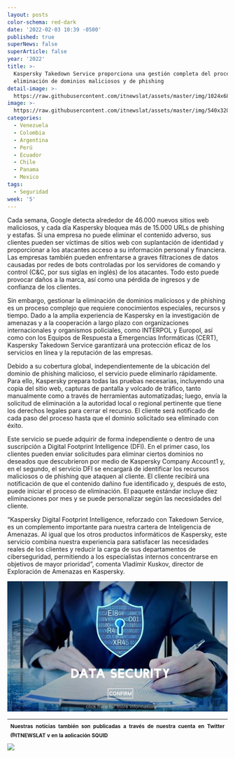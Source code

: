 ```yaml
---
layout: posts
color-schema: red-dark
date: '2022-02-03 10:39 -0500'
published: true
superNews: false
superArticle: false
year: '2022'
title: >-
  Kaspersky Takedown Service proporciona una gestión completa del proceso de
  eliminación de dominios maliciosos y de phishing
detail-image: >-
  https://raw.githubusercontent.com/itnewslat/assets/master/img/1024x680/Data-security-g.jpg
image: >-
  https://raw.githubusercontent.com/itnewslat/assets/master/img/540x320/Data-security-p.jpg
categories:
  - Venezuela
  - Colombia
  - Argentina
  - Perú
  - Ecuador
  - Chile
  - Panama
  - Mexico
tags:
  - Seguridad
week: '5'
---
```

Cada semana, Google detecta alrededor de 46.000 nuevos sitios web maliciosos, y cada día Kaspersky bloquea más de 15.000 URLs de phishing y estafas. Si una empresa no puede eliminar el contenido adverso, sus clientes pueden ser víctimas de sitios web con suplantación de identidad y proporcionar a los atacantes acceso a su información personal y financiera. Las empresas también pueden enfrentarse a graves filtraciones de datos causadas por redes de bots controladas por los servidores de comando y control (C&C, por sus siglas en inglés) de los atacantes. Todo esto puede provocar daños a la marca, así como una pérdida de ingresos y de confianza de los clientes.

Sin embargo, gestionar la eliminación de dominios maliciosos y de phishing es un proceso complejo que requiere conocimientos especiales, recursos y tiempo. Dado a la amplia experiencia de Kaspersky en la investigación de amenazas y a la cooperación a largo plazo con organizaciones internacionales y organismos policiales, como INTERPOL y Europol, así como con los Equipos de Respuesta a Emergencias Informáticas (CERT), Kaspersky Takedown Service garantizará una protección eficaz de los servicios en línea y la reputación de las empresas.

Debido a su cobertura global, independientemente de la ubicación del dominio de phishing malicioso, el servicio puede eliminarlo rápidamente. Para ello, Kaspersky prepara todas las pruebas necesarias, incluyendo una copia del sitio web, capturas de pantalla y volcado de tráfico, tanto manualmente como a través de herramientas automatizadas; luego, envía la solicitud de eliminación a la autoridad local o regional pertinente que tiene los derechos legales para cerrar el recurso. El cliente será notificado de cada paso del proceso hasta que el dominio solicitado sea eliminado con éxito.

Este servicio se puede adquirir de forma independiente o dentro de una suscripción a Digital Footprint Intelligence (DFI). En el primer caso, los clientes pueden enviar solicitudes para eliminar ciertos dominios no deseados que descubrieron por medio de Kaspersky Company Account1 y, en el segundo, el servicio DFI se encargará de identificar los recursos maliciosos o de phishing que ataquen al cliente. El cliente recibirá una notificación de que el contenido dañino fue identificado y, después de esto, puede iniciar el proceso de eliminación. El paquete estándar incluye diez eliminaciones por mes y se puede personalizar según las necesidades del cliente.

“Kaspersky Digital Footprint Intelligence, reforzado con Takedown Service, es un complemento importante para nuestra cartera de Inteligencia de Amenazas. Al igual que los otros productos informáticos de Kaspersky, este servicio combina nuestra experiencia para satisfacer las necesidades reales de los clientes y reducir la carga de sus departamentos de ciberseguridad, permitiendo a los especialistas internos concentrarse en objetivos de mayor prioridad”, comenta Vladímir Kuskov, director de Exploración de Amenazas en Kaspersky.

![](https://raw.githubusercontent.com/itnewslat/assets/master/img/540x320/Data-security-p.jpg)

<table style="height: 42px;" width="569">
<tbody>
<tr>
<td style="text-align: justify;"><sub><strong>Nuestras noticias también son publicadas a través de nuestra cuenta en Twitter <a href="https://twitter.com/itnewslat?lang=es">@ITNEWSLAT</a> y en la aplicación <a href="https://squidapp.co/en/">SQUID</a></strong></sub></td>
</tr>
</tbody>
</table>

<img src="https://tracker.metricool.com/c3po.jpg?hash=56f88a41e39ab42c063cc51676587a04"/>